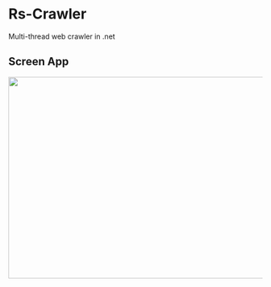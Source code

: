 # Rs-Crawler
Multi-thread web crawler in .net

## Screen App

<a href="url"><img src="https://u54f7q-am3pap001.files.1drv.com/y4mihRYfqvCgIHcnWxlnC3wmTRaDlSAo3dff9XcaeeueinivJaAHmyL8hIfKQB0OM9L0erCrFcgxAMtlZzU_NwSXg2HNXq4XxmK3P1nRTfZUROaAtt3K5oF-zqhA_wetP4IriFWLYYt126dBmyF25AHVkWQA6DlsaFYmsyGljOZv0069e__E7-QvHxrsojp1O1dDj-Yxu3WVTa_Enrcw98DNw/crawscreen.jpg" align="left" height="400" width="650" ></a>


